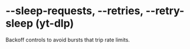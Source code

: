 # --sleep-requests, --retries, --retry-sleep (yt-dlp)

Backoff controls to avoid bursts that trip rate limits.
